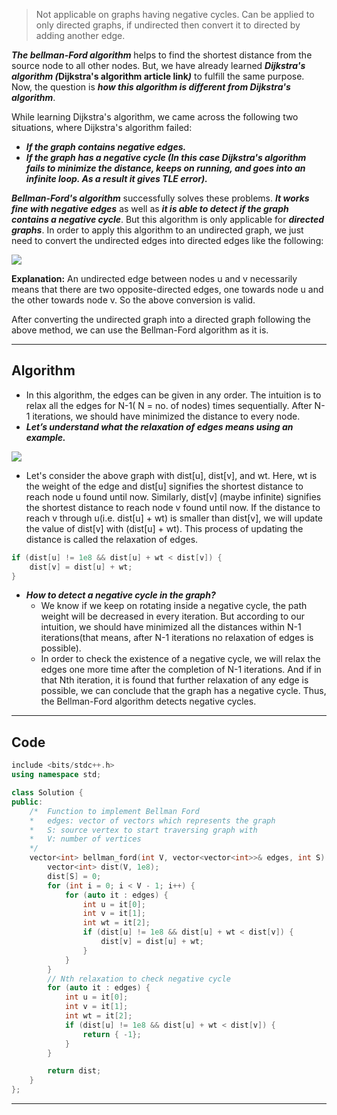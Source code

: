 > Not applicable on graphs having negative cycles.
> Can be applied to only directed graphs, if undirected then convert it to directed by adding another edge.

**_The bellman-Ford algorithm_** helps to find the shortest distance from the source node to all other nodes. But, we have already learned **_Dijkstra's algorithm (_**Dijkstra's algorithm article link**_)_** to fulfill the same purpose. Now, the question is **_how this algorithm is different from Dijkstra's algorithm_**.

While learning Dijkstra's algorithm, we came across the following two situations, where Dijkstra's algorithm failed:
- **_If the graph contains negative edges._**
- **_If the graph has a negative cycle (In this case Dijkstra's algorithm fails to minimize the distance, keeps on running, and goes into an infinite loop. As a result it gives TLE error)._**

**_Bellman-Ford's algorithm_** successfully solves these problems. **_It works fine with negative edges_** as well as **_it is able to detect if the graph contains a negative cycle_**. But this algorithm is only applicable for **_directed graphs_**. In order to apply this algorithm to an undirected graph, we just need to convert the undirected edges into directed edges like the following:

![](https://static.takeuforward.org/wp/uploads/2022/11/Screenshot-2022-11-23-165854.png)

**Explanation:** An undirected edge between nodes u and v necessarily means that there are two opposite-directed edges, one towards node u and the other towards node v. So the above conversion is valid.

After converting the undirected graph into a directed graph following the above method, we can use the Bellman-Ford algorithm as it is.

---

## Algorithm

- In this algorithm, the edges can be given in any order. The intuition is to relax all the edges for N-1( N = no. of nodes) times sequentially. After N-1 iterations, we should have minimized the distance to every node.
- **_Let’s understand what the relaxation of edges means using an example._**

![](https://static.takeuforward.org/wp/uploads/2022/11/Screenshot-2022-11-23-170013.png)

- Let's consider the above graph with dist[u], dist[v], and wt. Here, wt is the weight of the edge and dist[u] signifies the shortest distance to reach node u found until now. Similarly, dist[v] (maybe infinite) signifies the shortest distance to reach node v found until now. If the distance to reach v through u(i.e. dist[u] + wt) is smaller than dist[v], we will update the value of dist[v] with (dist[u] + wt). This process of updating the distance is called the relaxation of edges.
``` cpp
if (dist[u] != 1e8 && dist[u] + wt < dist[v]) {
	dist[v] = dist[u] + wt;
}
```
- **_How to detect a negative cycle in the graph?_**
    - We know if we keep on rotating inside a negative cycle, the path weight will be decreased in every iteration. But according to our intuition, we should have minimized all the distances within N-1 iterations(that means, after N-1 iterations no relaxation of edges is possible). 
    - In order to check the existence of a negative cycle, we will relax the edges one more time after the completion of N-1 iterations. And if in that Nth iteration, it is found that further relaxation of any edge is possible, we can conclude that the graph has a negative cycle. Thus, the Bellman-Ford algorithm detects negative cycles.

---


## Code

``` cpp
include <bits/stdc++.h>
using namespace std;

class Solution {
public:
	/*  Function to implement Bellman Ford
	*   edges: vector of vectors which represents the graph
	*   S: source vertex to start traversing graph with
	*   V: number of vertices
	*/
	vector<int> bellman_ford(int V, vector<vector<int>>& edges, int S) {
		vector<int> dist(V, 1e8);
		dist[S] = 0;
		for (int i = 0; i < V - 1; i++) {
			for (auto it : edges) {
				int u = it[0];
				int v = it[1];
				int wt = it[2];
				if (dist[u] != 1e8 && dist[u] + wt < dist[v]) {
					dist[v] = dist[u] + wt;
				}
			}
		}
		// Nth relaxation to check negative cycle
		for (auto it : edges) {
			int u = it[0];
			int v = it[1];
			int wt = it[2];
			if (dist[u] != 1e8 && dist[u] + wt < dist[v]) {
				return { -1};
			}
		}

		return dist;
	}
};
```


---
